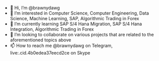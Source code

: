 - 👋 Hi, I’m @brawnydawg
- 👀 I’m interested in Computer Science, Computer Engineering, Data Science, Machine Learning, SAP, Algorithmic Trading in Forex
- 🌱 I’m currently learning SAP S/4 Hana Migration, SAP S/4 Hana Integration, Algorithmic Trading in Forex
- 💞️ I’m looking to collaborate on various projects that are related to the aforementioned topics above
- 📫 How to reach me @brawnydawg on Telegram, live:.cid.4b0edea37eecd2ce on Skype

<!---
brawnydawg/brawnydawg is a ✨ special ✨ repository because its `README.md` (this file) appears on your GitHub profile.
You can click the Preview link to take a look at your changes.
--->
